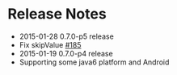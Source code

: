 # Release Notes

* 2015-01-28 0.7.0-p5 release 
 * Fix skipValue [#185](https://github.com/msgpack/msgpack-java/pull/185)
* 2015-01-19 0.7.0-p4 release
 * Supporting some java6 platform and Android

 
